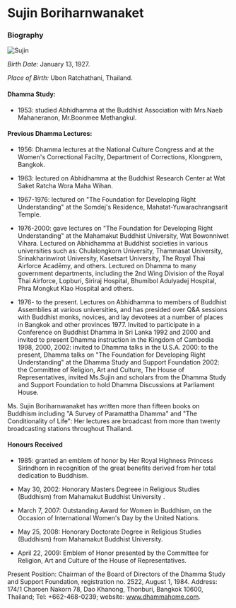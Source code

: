 # Sujin Boriharnwanaket 

### Biography

![Sujin](https://alwell.github.io/Book_details/sujin.jpg)

*Birth Date:* January 13, 1927.

*Place of Birth:* Ubon Ratchathani, Thailand.

#### Dhamma Study:

- 1953: studied Abhidhamma at the Buddhist Association with Mrs.Naeb Mahaneranon, Mr.Boonmee Methangkul.

#### Previous Dhamma Lectures:

- 1956: Dhamma lectures at the National Culture Congress and at the Women's Correctional Facilty, Department of Corrections, Klongprem, Bangkok. 

- 1963: lectured on Abhidhamma at the Buddhist Research Center at Wat Saket Ratcha Wora Maha Wihan. 

- 1967-1976: lectured on "The Foundation for Developing Right Understanding" at the Somdej's Residence, Mahatat-Yuwarachrangsarit Temple. 

- 1976-2000: gave lectures on "The Foundation for Developing Right Understanding" at the Mahamakut Buddhist University, Wat Bowonniwet Vihara. Lectured on Abhidhamma at Buddhist societies in various universities such as: Chulalongkorn University, Thammasat University, Srinakharinwirot University, Kasetsart University, The Royal Thai Airforce Acadēmy, and others. Lectured on Dhamma to many government departments, including the 2nd Wing Division of the Royal Thai Airforce, Lopburi, Siriraj Hospital, Bhumibol Adulyadej Hospital, Phra Mongkut Klao Hospital and others.

- 1976- to the present.  Lectures on Abhidhamma to members of Buddhist Assemblies at various universities, and has presided over Q&A sessions with Buddhist monks, novices, and lay devotees at a number of places in Bangkok and other provinces 1977. Invited to participate in a Conference on Buddhist Dhamma in Sri Lanka 1992 and 2000 and invited to present Dhamma instruction in the Kingdom of Cambodia 1998, 2000, 2002: invited to Dhamma talks in the U.S.A. 2000: to the present, Dhamma talks on "The Foundation for Developing Right Understanding" at the Dhamma Study and Support Foundation 2002: the Committee of Religion, Art and Culture, The House of Representatives, invited Ms.Sujin and scholars from the Dhamma Study and Support Foundation to hold Dhamma Discussions at Parliament House.

Ms. Sujin Boriharnwanaket has written more than fifteen books on Buddhism including "A Survey of Paramattha Dhamma" and "The Conditionality of Life": Her lectures are broadcast from more than twenty broadcasting stations throughout Thailand.

#### Honours Received

- 1985: granted an emblem of honor by Her Royal Highness Princess Sirindhorn in recognition of the great benefits derived from her total dedication to Buddhism. 

- May 30, 2002: Honorary Masters Degreee in Religious Studies (Buddhism) from Mahamakut Buddhist University .

- March 7, 2007: Outstanding Award for Women in Buddhism, on the Occasion of International Women's Day by the United Nations. 

- May 25, 2008: Honorary Doctorate Degree in Religious Studies (Buddhism) from Mahamakut Buddhist University. 

- April 22, 2009: Emblem of Honor presented by the Committee for Religion, Art and Culture of the House of Representatives.

Present Position: Chairman of the Board of Directors of the Dhamma Study and Support Foundation, registration no. 2522, August 1, 1984.
Address: 174/1 Charoen Nakorn 78, Dao Khanong, Thonburi, Bangkok 10600, Thailand; Tel: +662-468-0239; website: www.dhammahome.com.

